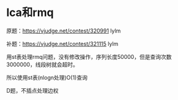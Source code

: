 # lca和rmq

原题：<https://vjudge.net/contest/320991> lylm

补题：<https://vjudge.net/contest/321115> lylm

用st表处理rmq问题，没有修改操作，序列长度50000，但是查询次数3000000，线段树就会超时。

所以使用st表(nlogn处理)O(1)查询

D题，不插点处理边权
